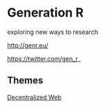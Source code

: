 # Generation&nbsp;R

exploring new ways to research

http://genr.eu/

https://twitter.com/gen_r_

## Themes

[Decentralized Web](https://github.com/TIBHannover/Generation_R/tree/master/themes/decentralized_web)
